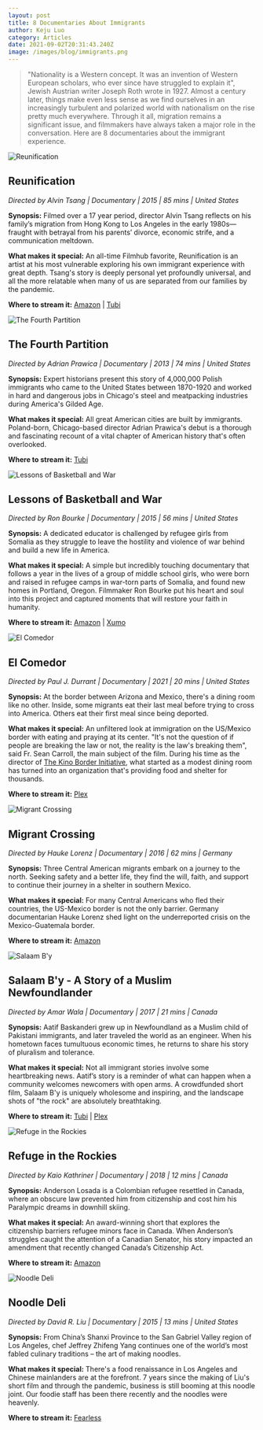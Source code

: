 ```yaml
---
layout: post
title: 8 Documentaries About Immigrants
author: Keju Luo
category: Articles
date: 2021-09-02T20:31:43.240Z
image: /images/blog/immigrants.png
---
```

> "Nationality is a Western concept. It was an invention of Western European scholars, who ever since have struggled to explain it", Jewish Austrian writer Joseph Roth wrote in 1927. Almost a century later, things make even less sense as we find ourselves in an increasingly turbulent and polarized world with nationalism on the rise pretty much everywhere. Through it all, migration remains a significant issue, and filmmakers have always taken a major role in the conversation. Here are 8 documentaries about the immigrant experience.

![Reunification](/images/blog/reunification.jpg "Reunification")

## Reunification

*Directed by Alvin Tsang \| Documentary \| 2015 \| 85 mins \| United States*

**Synopsis:** Filmed over a 17 year period, director Alvin Tsang reflects on his family’s migration from Hong Kong to Los Angeles in the early 1980s—fraught with betrayal from his parents’ divorce, economic strife, and a communication meltdown.

**What makes it special:** An all-time Filmhub favorite, Reunification is an artist at his most vulnerable exploring his own immigrant experience with great depth. Tsang's story is deeply personal yet profoundly universal, and all the more relatable when many of us are separated from our families by the pandemic.

**Where to stream it:** [Amazon](https://www.amazon.com/Reunification-Alvin-Tsang/dp/B0746YC9YQ/) \| [Tubi](https://tubitv.com/movies/513949/reunification)

![The Fourth Partition](/images/blog/the-fourth-partition.png "The Fourth Partition")

## The Fourth Partition

*Directed by Adrian Prawica \| Documentary \| 2013 \| 74 mins \| United States*

**Synopsis:** Expert historians present this story of 4,000,000 Polish immigrants who came to the United States between 1870-1920 and worked in hard and dangerous jobs in Chicago's steel and meatpacking industries during America's Gilded Age.

**What makes it special:** All great American cities are built by immigrants. Poland-born, Chicago-based director Adrian Prawica's debut is a thorough and fascinating recount of a vital chapter of American history that's often overlooked.

**Where to stream it:** [Tubi](https://tubitv.com/movies/581194/the-fourth-partition)

![Lessons of Basketball and War](/images/blog/lessons-of-basketball.jpg "Lessons of Basketball and War")

## Lessons of Basketball and War

*Directed by Ron Bourke \| Documentary \| 2015 \| 56 mins \| United States*

**Synopsis:** A dedicated educator is challenged by refugee girls from Somalia as they struggle to leave the hostility and violence of war behind and build a new life in America.

**What makes it special:** A simple but incredibly touching documentary that follows a year in the lives of a group of middle school girls, who were born and raised in refugee camps in war-torn parts of Somalia, and found new homes in Portland, Oregon. Filmmaker Ron Bourke put his heart and soul into this project and captured moments that will restore your faith in humanity.

**Where to stream it:** [Amazon](https://www.amazon.com/Lessons-Basketball-War-Ron-Bourke/dp/B01IQH5LU2) \| [Xumo](https://www.xumo.tv/channel/9999300/filmhub?v=XM04L43Q6KQWS8&p=8736)

![El Comedor](/images/blog/el-comedor.jpg "El Comedor")

## El Comedor

*Directed by Paul J. Durrant \| Documentary \| 2021 \| 20 mins \| United States*

**Synopsis:** At the border between Arizona and Mexico, there's a dining room like no other. Inside, some migrants eat their last meal before trying to cross into America. Others eat their first meal since being deported.

**What makes it special:** An unfiltered look at immigration on the US/Mexico border with eating and praying at its center. "It's not the question of if people are breaking the law or not, the reality is the law's breaking them", said Fr. Sean Carroll, the main subject of the film. During his time as the director of [The Kino Border Initiative](https://www.kinoborderinitiative.org/), what started as a modest dining room has turned into an organization that's providing food and shelter for thousands.

**Where to stream it:** [Plex](https://watch.plex.tv/movie/el-comedor)

![Migrant Crossing](/images/blog/migrant-crossing.jpg "Migrant Crossing")

## Migrant Crossing

*Directed by Hauke Lorenz \| Documentary \| 2016 \| 62 mins \| Germany*

**Synopsis:** Three Central American migrants embark on a journey to the north. Seeking safety and a better life, they find the will, faith, and support to continue their journey in a shelter in southern Mexico.

**What makes it special:** For many Central Americans who fled their countries, the US-Mexico border is not the only barrier. Germany documentarian Hauke Lorenz shed light on the underreported crisis on the Mexico-Guatemala border.

**Where to stream it:** [Amazon](https://www.amazon.com/Migrant-Crossing-Jos%C3%A9/dp/B07CRVG3MX)

![Salaam B'y](/images/blog/salaam.jpg "Salaam B'y")

## Salaam B'y - A Story of a Muslim Newfoundlander

*Directed by Amar Wala \| Documentary \| 2017 \| 21 mins \| Canada*

**Synopsis:** Aatif Baskanderi grew up in Newfoundland as a Muslim child of Pakistani immigrants, and later traveled the world as an engineer. When his hometown faces tumultuous economic times, he returns to share his story of pluralism and tolerance.

**What makes it special:** Not all immigrant stories involve some heartbreaking news. Aatif’s story is a reminder of what can happen when a community welcomes newcomers with open arms. A crowdfunded short film, Salaam B'y is uniquely wholesome and inspiring, and the landscape shots of "the rock" are absolutely breathtaking.

**Where to stream it:** [](https://www.amazon.com/Migrant-Crossing-Jos%C3%A9/dp/B07CRVG3MX)[Tubi](https://tubitv.com/movies/513855/salaam-b-y-a-story-of-a-muslim-newfoundlander) \| [Plex](https://watch.plex.tv/movie/salaam-by)

![Refuge in the Rockies](/images/blog/rockies.jpg "Refuge in the Rockies")

## Refuge in the Rockies

*Directed by Kaio Kathriner \| Documentary \| 2018 \| 12 mins \| Canada*

**Synopsis:** Anderson Losada is a Colombian refugee resettled in Canada, where an obscure law prevented him from citizenship and cost him his Paralympic dreams in downhill skiing.

**What makes it special:** An award-winning short that explores the citizenship barriers refugee minors face in Canada. When Anderson’s struggles caught the attention of a Canadian Senator, his story impacted an amendment that recently changed Canada’s Citizenship Act.

**Where to stream it:** [Amazon](https://www.amazon.com/Refuge-Rockies-Anderson-Losada/dp/B08F4ZM8HR)

![Noodle Deli](/images/blog/noodle-deli.jpg "Noodle Deli")

## Noodle Deli

*Directed by David R. Liu \| Documentary \| 2015 \| 13 mins \| United States*

**Synopsis:** From China’s Shanxi Province to the San Gabriel Valley region of Los Angeles, chef Jeffrey Zhifeng Yang continues one of the world’s most fabled culinary traditions – the art of making noodles.

**What makes it special:** There's a food renaissance in Los Angeles and Chinese mainlanders are at the forefront. 7 years since the making of Liu's short film and through the pandemic, business is still booming at this noodle joint. Our foodie staff has been there recently and the noodles were heavenly.

**Where to stream it:** [Fearless](https://watch.fearless.li/programs/noodle-deli)
